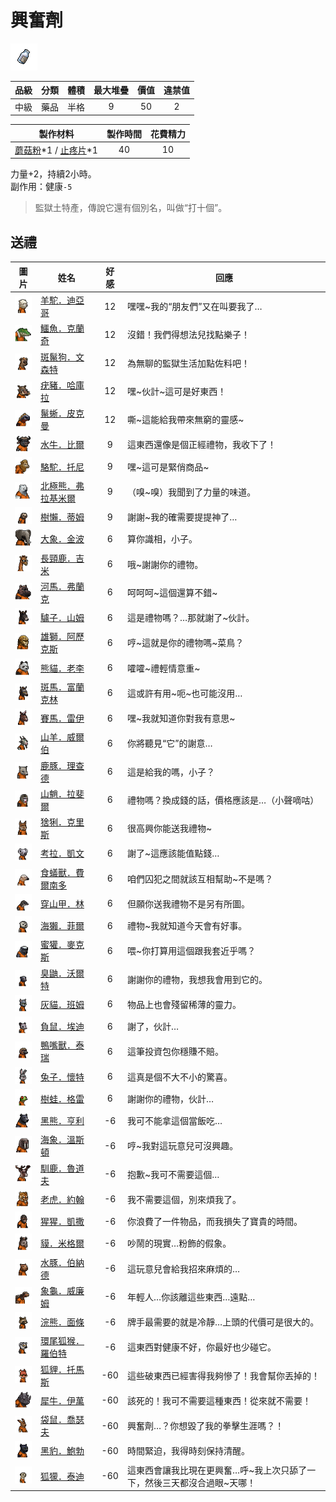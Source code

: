 # 興奮劑

![img](images/item_pic_XFJ.png)

|品級|分類|體積|最大堆疊|價值|違禁值|
|:--:|:--:|:--:|:--:|:--:|:--:|
|中級|藥品|半格|9|50|2|

|製作材料|製作時間|花費精力|
|:--:|:--:|:--:|
|[蘑菇粉](43-蘑菇粉.md)\*1 / [止疼片](49-止疼片.md)\*1|40|10|

力量+2，持續2小時。\
副作用：健康`-5`

> 監獄土特產，傳說它還有個別名，叫做“打十個”。

## 送禮

|圖片|姓名|好感|回應|
|:--:|--|:--:|--|
|![img](images/Alpaca.png)|[羊駝．迪亞哥](羊駝．迪亞哥.md)|12|嘿嘿\~我的“朋友們”又在叫要我了…|
|![img](images/crocodile.png)|[鱷魚．克蘭奇](鱷魚．克蘭奇.md)|12|沒錯！我們得想法兒找點樂子！|
|![img](images/SpottedHyaena.png)|[斑鬣狗．文森特](斑鬣狗．文森特.md)|12|為無聊的監獄生活加點佐料吧！|
|![img](images/Warthog.png)|[疣豬．哈庫拉](疣豬．哈庫拉.md)|12|嘿\~伙計\~這可是好東西！|
|![img](images/MarineIguana.png)|[鬣蜥．皮克曼](鬣蜥．皮克曼.md)|12|嘶\~這能給我帶來無窮的靈感\~|
|![img](images/AfricanBuffalo.png)|[水牛．比爾](水牛．比爾.md)|9|這東西還像是個正經禮物，我收下了！|
|![img](images/camel.png)|[駱駝．托尼](駱駝．托尼.md)|9|嘿\~這可是緊俏商品\~|
|![img](images/PolarBear.png)|[北極熊．弗拉基米爾](北極熊．弗拉基米爾.md)|9|（嗅\~嗅）我聞到了力量的味道。|
|![img](images/sloth.png)|[樹懶．蒂姆](樹懶．蒂姆.md)|9|謝謝\~我的確需要提提神了…|
|![img](images/elephant.png)|[大象．金波](大象．金波.md)|6|算你識相，小子。|
|![img](images/giraffe.png)|[長頸鹿．吉米](長頸鹿．吉米.md)|6|哦\~謝謝你的禮物。|
|![img](images/hippopotamus.png)|[河馬．弗蘭克](河馬．弗蘭克.md)|6|呵呵呵\~這個還算不錯\~|
|![img](images/donkey.png)|[驢子．山姆](驢子．山姆.md)|6|這是禮物嗎？…那就謝了\~伙計。|
|![img](images/lion.png)|[雄獅．阿歷克斯](雄獅．阿歷克斯.md)|6|哼\~這就是你的禮物嗎\~菜鳥？|
|![img](images/panda.png)|[熊貓．老李](熊貓．老李.md)|6|嚯嚯\~禮輕情意重\~|
|![img](images/zebra.png)|[斑馬．富蘭克林](斑馬．富蘭克林.md)|6|這或許有用\~呃\~也可能沒用…|
|![img](images/horse.png)|[賽馬．雷伊](賽馬．雷伊.md)|6|嘿\~我就知道你對我有意思\~|
|![img](images/goat.png)|[山羊．威爾伯](山羊．威爾伯.md)|6|你將聽見“它”的謝意…|
|![img](images/DeerDolphin.png)|[鹿豚．理查德](鹿豚．理查德.md)|6|這是給我的嗎，小子？|
|![img](images/Mandrill.png)|[山魈．拉斐爾](山魈．拉斐爾.md)|6|禮物嗎？換成錢的話，價格應該是…（小聲嘀咕）|
|![img](images/Lynx.png)|[猞猁．克里斯](猞猁．克里斯.md)|6|很高興你能送我禮物\~|
|![img](images/Koala.png)|[考拉．凱文](考拉．凱文.md)|6|謝了\~這應該能值點錢…|
|![img](images/Anteater.png)|[食蟻獸．費爾南多](食蟻獸．費爾南多.md)|6|咱們囚犯之間就該互相幫助\~不是嗎？|
|![img](images/pangolin.png)|[穿山甲．林](穿山甲．林.md)|6|但願你送我禮物不是另有所圖。|
|![img](images/SeaOtter.png)|[海獺．菲爾](海獺．菲爾.md)|6|禮物\~我就知道今天會有好事。|
|![img](images/HoneyBadger.png)|[蜜獾．麥克斯](蜜獾．麥克斯.md)|6|喂\~你打算用這個跟我套近乎嗎？|
|![img](images/skunk.png)|[臭鼬．沃爾特](臭鼬．沃爾特.md)|6|謝謝你的禮物，我想我會用到它的。|
|![img](images/cat.png)|[灰貓．班姆](灰貓．班姆.md)|6|物品上也會殘留稀薄的靈力。|
|![img](images/Possum.png)|[負鼠．埃迪](負鼠．埃迪.md)|6|謝了，伙計…|
|![img](images/platypus.png)|[鴨嘴獸．泰瑞](鴨嘴獸．泰瑞.md)|6|這筆投資包你穩賺不賠。|
|![img](images/rabbit.png)|[兔子．懷特](兔子．懷特.md)|6|這真是個不大不小的驚喜。|
|![img](images/Treefrog.png)|[樹蛙．格雷](樹蛙．格雷.md)|6|謝謝你的禮物，伙計…|
|![img](images/BlackBear.png)|[黑熊．亨利](黑熊．亨利.md)|-6|我可不能拿這個當飯吃…|
|![img](images/walrus.png)|[海象．溫斯頓](海象．溫斯頓.md)|-6|哼\~我對這玩意兒可沒興趣。|
|![img](images/reindeer.png)|[馴鹿．魯道夫](馴鹿．魯道夫.md)|-6|抱歉\~我可不需要這個…|
|![img](images/tiger.png)|[老虎．約翰](老虎．約翰.md)|-6|我不需要這個，別來煩我了。|
|![img](images/chimpanzee.png)|[猩猩．凱撒](猩猩．凱撒.md)|-6|你浪費了一件物品，而我損失了寶貴的時間。|
|![img](images/tapir.png)|[貘．米格爾](貘．米格爾.md)|-6|吵鬧的現實…粉飾的假象。|
|![img](images/Capybara.png)|[水豚．伯納德](水豚．伯納德.md)|-6|這玩意兒會給我招來麻煩的…|
|![img](images/Tortoise.png)|[象龜．威廉姆](象龜．威廉姆.md)|-6|年輕人…你該離這些東西…遠點…|
|![img](images/Raccoon.png)|[浣熊．面條](浣熊．面條.md)|-6|牌手最需要的就是冷靜…上頭的代價可是很大的。|
|![img](images/RingTailedLemur.png)|[環尾狐猴．羅伯特](環尾狐猴．羅伯特.md)|-6|這東西對健康不好，你最好也少碰它。|
|![img](images/fox.png)|[狐貍．托馬斯](狐貍．托馬斯.md)|-60|這些破東西已經害得我夠慘了！我會幫你丟掉的！|
|![img](images/rhinoceros.png)|[犀牛．伊萬](犀牛．伊萬.md)|-60|該死的！我可不需要這種東西！從來就不需要！|
|![img](images/kangaroo.png)|[袋鼠．喬瑟夫](袋鼠．喬瑟夫.md)|-60|興奮劑…？你想毀了我的拳擊生涯嗎？！|
|![img](images/BlackPanther.png)|[黑豹．鮑勃](黑豹．鮑勃.md)|-60|時間緊迫，我得時刻保持清醒。|
|![img](images/meerkat.png)|[狐獴．泰迪](狐獴．泰迪.md)|-60|這東西會讓我比現在更興奮…呼\~我上次只舔了一下，然後三天都沒合過眼\~天哪！|

